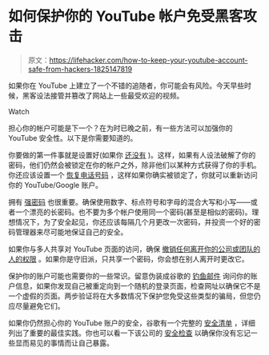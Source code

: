 # 如何保护你的 YouTube 帐户免受黑客攻击

> 原文：<https://lifehacker.com/how-to-keep-your-youtube-account-safe-from-hackers-1825147819>

如果你在 YouTube 上建立了一个不错的追随者，你可能会有风险。今天早些时候，黑客设法接管并篡改了网站上一些最受欢迎的视频。

Watch

担心你的帐户可能是下一个？在为时已晚之前，有一些方法可以加强你的 YouTube 安全性。以下是你需要知道的。

你要做的第一件事就是设置好(如果你 [还没有](https://lifehacker.com/heres-everywhere-you-should-enable-two-factor-authentic-5938565) )。这样，如果有人设法破解了你的密码，他们仍然会被锁定在你的帐户之外，除非他们以某种方式获得了你的手机。你还应该设置一个 [恢复电话号码](https://support.google.com/accounts/answer/183723?hl=en) ，这样如果你确实被锁定了，你就可以重新访问你的 YouTube/Google 账户。

拥有 [强密码](https://lifehacker.com/how-to-create-secure-passwords-that-arent-impossible-to-1825048324) 也很重要。确保使用数字、标点符号和字母的混合大写和小写——或者一个漂亮的长密码。也不要为多个帐户使用同一个密码(甚至是相似的密码)。理想情况下，为了安全起见，你还应该每隔几个月更改一次密码，并投资一个好的密码管理器来尽可能地保证自己的安全。

如果你与多人共享对 YouTube 页面的访问，确保 [撤销任何离开你的公司或团队的人的权限](https://support.google.com/youtube/answer/4628007?hl=en) 。如果你是守旧派，只共享一个密码，你会想在别人离开时更改它。

保护你的账户可能也需要你的一些常识。留意伪装成谷歌的 [钓鱼邮件](https://lifehacker.com/how-to-boost-your-phishing-detection-skills-and-avoid-e-5873050) 询问你的账户信息，如果你发现自己被重定向到一个随机的登录页面，检查网址以确保它不是一个虚假的页面。两步验证将在大多数情况下保护您免受这些类型的骗局，但您仍应尽量避免它们。

如果你仍然担心你的 YouTube 账户的安全，谷歌有一个完整的 [安全清单](https://support.google.com/mail/answer/7036019?visit_id=1-636589755221576981-3358266843&rd=2) ，详细列出了重要的最佳实践。你也可以看一下该公司的 [安全检查](https://security.google.com/settings/security/secureaccount) 以确保你没有忘记一些显而易见的事情而让自己暴露。